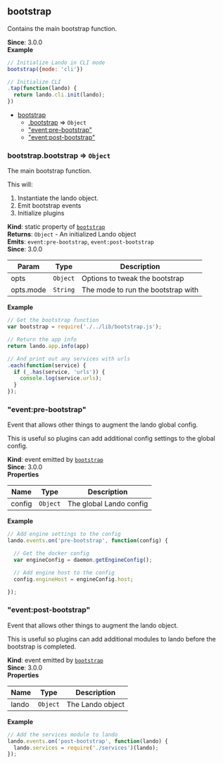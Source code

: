 <a name="module_bootstrap"></a>

## bootstrap
Contains the main bootstrap function.

**Since**: 3.0.0  
**Example**  
```js
// Initialize Lando in CLI mode
bootstrap({mode: 'cli'})

// Initialize CLI
.tap(function(lando) {
  return lando.cli.init(lando);
})
```

* [bootstrap](#module_bootstrap)
    * [.bootstrap](#module_bootstrap.bootstrap) ⇒ <code>Object</code>
    * ["event:pre-bootstrap"](#module_bootstrap.event_pre-bootstrap)
    * ["event:post-bootstrap"](#module_bootstrap.event_post-bootstrap)

<a name="module_bootstrap.bootstrap"></a>

### bootstrap.bootstrap ⇒ <code>Object</code>
The main bootstrap function.

This will:

  1. Instantiate the lando object.
  2. Emit bootstrap events
  3. Initialize plugins

**Kind**: static property of [<code>bootstrap</code>](#module_bootstrap)  
**Returns**: <code>Object</code> - An initialized Lando object  
**Emits**: <code>event:pre-bootstrap</code>, <code>event:post-bootstrap</code>  
**Since**: 3.0.0  

| Param | Type | Description |
| --- | --- | --- |
| opts | <code>Object</code> | Options to tweak the bootstrap |
| opts.mode | <code>String</code> | The mode to run the bootstrap with |

**Example**  
```js
// Get the bootstrap function
var bootstrap = require('./../lib/bootstrap.js');

// Return the app info
return lando.app.info(app)

// And print out any services with urls
.each(function(service) {
  if (_.has(service, 'urls')) {
    console.log(service.urls);
  }
});
```
<a name="module_bootstrap.event_pre-bootstrap"></a>

### "event:pre-bootstrap"
Event that allows other things to augment the lando global config.

This is useful so plugins can add additional config settings to the global
config.

**Kind**: event emitted by [<code>bootstrap</code>](#module_bootstrap)  
**Since**: 3.0.0  
**Properties**

| Name | Type | Description |
| --- | --- | --- |
| config | <code>Object</code> | The global Lando config |

**Example**  
```js
// Add engine settings to the config
lando.events.on('pre-bootstrap', function(config) {

  // Get the docker config
  var engineConfig = daemon.getEngineConfig();

  // Add engine host to the config
  config.engineHost = engineConfig.host;

});
```
<a name="module_bootstrap.event_post-bootstrap"></a>

### "event:post-bootstrap"
Event that allows other things to augment the lando object.

This is useful so plugins can add additional modules to lando before
the bootstrap is completed.

**Kind**: event emitted by [<code>bootstrap</code>](#module_bootstrap)  
**Since**: 3.0.0  
**Properties**

| Name | Type | Description |
| --- | --- | --- |
| lando | <code>Object</code> | The Lando object |

**Example**  
```js
// Add the services module to lando
lando.events.on('post-bootstrap', function(lando) {
  lando.services = require('./services')(lando);
});
```
